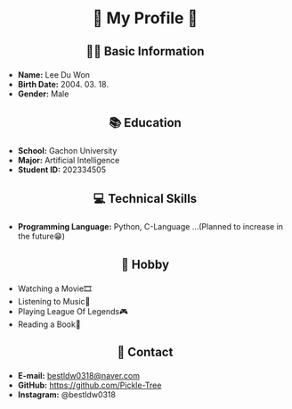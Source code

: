 # <div align="center">🌟 My Profile 🌟</div>


## <p align="center"> 👩‍💻 Basic Information </p>
- **Name:** Lee Du Won
- **Birth Date:** 2004. 03. 18.
- **Gender:** Male

## <p align="center"> 📚 Education </p>
- **School:** Gachon University
- **Major:** Artificial Intelligence
- **Student ID:** 202334505

## <p align="center"> 💻 Technical Skills </p>
- **Programming Language:** Python, C-Language ...(Planned to increase in the future😁)

## <p align="center"> 🎨 Hobby </p>
- Watching a Movie🎞️
- Listening to Music🎼
- Playing League Of Legends🎮
- Reading a Book📕

## <p align="center"> 📧 Contact </p>
- **E-mail:** bestldw0318@naver.com
- **GitHub:** https://github.com/Pickle-Tree
- **Instagram:** @bestldw0318
